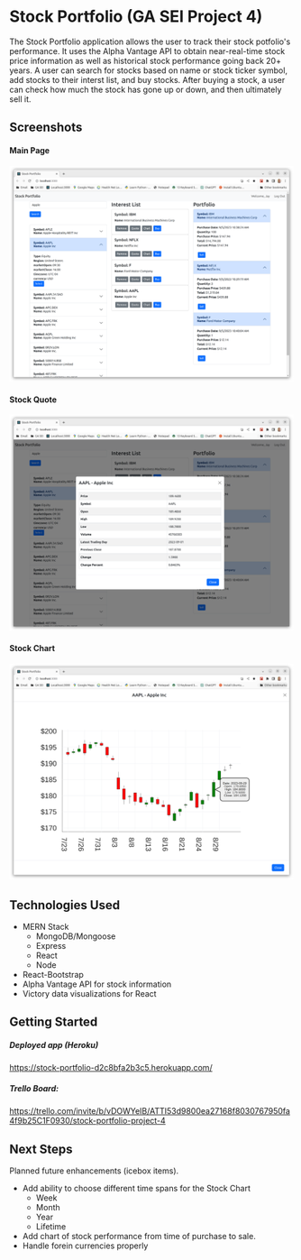 # Stock Portfolio (GA SEI Project 4)

The Stock Portfolio application allows the user to track their stock potfolio's performance. It 
uses the Alpha Vantage API to obtain near-real-time stock price information as well as 
historical stock performance going back 20+ years.  A user can search for stocks based on name or 
stock ticker symbol, add stocks to their interst list, and buy stocks.  After buying a stock, a 
user can check how much the stock has gone up or down, and then ultimately sell it.

## Screenshots
#### Main Page
![Main Page](ss-main.png)
#### Stock Quote
![Stock Quote](ss-quote.png)
#### Stock Chart
![Stock Chart](ss-chart.png)

## Technologies Used
* MERN Stack
    * MongoDB/Mongoose
    * Express
    * React
    * Node
* React-Bootstrap
* Alpha Vantage API for stock information
* Victory data visualizations for React

## Getting Started

##### Deployed app (Heroku)
https://stock-portfolio-d2c8bfa2b3c5.herokuapp.com/

##### Trello Board:
https://trello.com/invite/b/vDOWYeIB/ATTI53d9800ea27168f8030767950fa4f9b25C1F0930/stock-portfolio-project-4

## Next Steps
Planned future enhancements (icebox items).
* Add ability to choose different time spans for the Stock Chart
    * Week
    * Month
    * Year
    * Lifetime
* Add chart of stock performance from time of purchase to sale.
* Handle forein currencies properly
